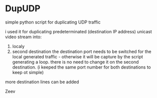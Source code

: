 # DupUDP
simple python script for duplicating UDP traffic 

i used it for duplicating predeterminated (destination IP address) unicast video stream into:
  1. localy
  2. second destination
the destination port needs to be switched for the local generated traffic - otherwise it will be capture by the script generating a loop.
there is no need to change it on the second destination.
(i keeped the same port number for both destinations to keep ot simple)

more destination lines can be added


Zeev

